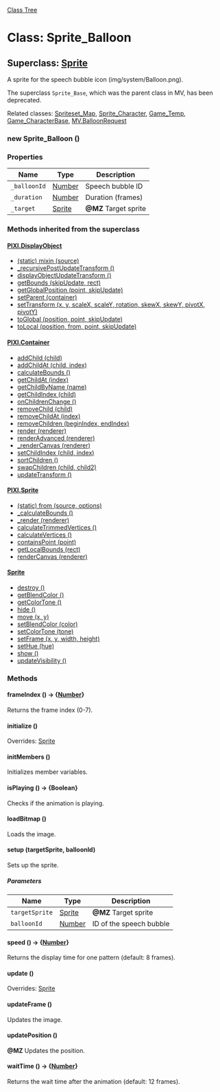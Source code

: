 [Class Tree](index.md)

# Class: Sprite_Balloon

## Superclass: [Sprite](Sprite.md)

A sprite for the speech bubble icon (img/system/Balloon.png).

The superclass `Sprite_Base`, which was the parent class in MV, has been deprecated.

Related classes: [Spriteset_Map](Spriteset_Map.md), [Sprite_Character](Sprite_Character.md), [Game_Temp](Game_Temp.md), [Game_CharacterBase](Game_CharacterBase.md), [MV.BalloonRequest](MV.BalloonRequest.md)

### new Sprite_Balloon ()

### Properties

| Name       | Type                | Description                 |
|------------|---------------------|-----------------------------|
| `_balloonId` | [Number](Number.md) | Speech bubble ID            |
| `_duration` | [Number](Number.md) | Duration (frames)           |
| `_target`   | [Sprite](Sprite.md) | **@MZ** Target sprite       |


### Methods inherited from the superclass

#### [PIXI.DisplayObject](PIXI.DisplayObject.md)

* [(static) mixin (source)](PIXI.DisplayObject.md#static-mixin-source)
* [\_recursivePostUpdateTransform ()](PIXI.DisplayObject.md#_recursivepostupdatetransform-)
* [displayObjectUpdateTransform ()](PIXI.DisplayObject.md#displayobjectupdatetransform-)
* [getBounds (skipUpdate, rect)](PIXI.DisplayObject.md#getbounds-skipupdate-rect--pixirectangle)
* [getGlobalPosition (point, skipUpdate)](PIXI.DisplayObject.md#getglobalposition-point-skipupdate--pixipoint)
* [setParent (container)](PIXI.DisplayObject.md#setparent-container--pixicontainer)
* [setTransform (x, y, scaleX, scaleY, rotation, skewX, skewY, pivotX, pivotY)](PIXI.DisplayObject.md#settransform-x-y-scalex-scaley-rotation-skewx-skewy-pivotx-pivoty--pixidisplayobject)
* [toGlobal (position, point, skipUpdate)](PIXI.DisplayObject.md#toglobal-position-point-skipupdate--pixipoint)
* [toLocal (position, from, point, skipUpdate)](PIXI.DisplayObject.md#tolocal-position-from-point-skipupdate--pixipoint)

#### [PIXI.Container](PIXI.Container.md)

* [addChild (child) ](PIXI.Container.md#addchild-child--pixidisplayobject)
* [addChildAt (child, index)](PIXI.Container.md#addchildat-child-index--pixidisplayobject)
* [calculateBounds ()](PIXI.Container.md#calculatebounds-)
* [getChildAt (index)](PIXI.Container.md#getchildat-index--pixidisplayobject)
* [getChildByName (name)](PIXI.Container.md#getchildbyname-name--pixidisplayobject)
* [getChildIndex (child)](PIXI.Container.md#getchildindex-child--pixidisplayobject)
* [onChildrenChange ()](PIXI.Container.md#onchildrenchange-)
* [removeChild (child)](PIXI.Container.md#removechild-child--pixidisplayobject)
* [removeChildAt (index)](PIXI.Container.md#removechildat-index--pixidisplayobject)
* [removeChildren (beginIndex, endIndex)](PIXI.Container.md#removechildren-beginindex-endindex--arraypixidisplayobject)
* [render (renderer)](PIXI.Container.md#render-renderer)
* [renderAdvanced (renderer)](PIXI.Container.md#renderadvanced-renderer)
* [_renderCanvas (renderer)](PIXI.Container.md#_rendercanvas-renderer)
* [setChildIndex (child, index)](PIXI.Container.md#setchildindex-child-index)
* [sortChildren ()](PIXI.Container.md#sortchildren-)
* [swapChildren (child, child2)](PIXI.Container.md#swapchildren-child-child2)
* [updateTransform ()](PIXI.Container.md#updatetransform-)

#### [PIXI.Sprite](PIXI.Sprite.md)

* [(static) from (source, options)](PIXI.Sprite.md#static-from-source-options--pixisprite)
* [\_calculateBounds ()](PIXI.Sprite.md#_calculatebounds-)
* [\_render (renderer)](PIXI.Sprite.md#_render-renderer)
* [calculateTrimmedVertices ()](PIXI.Sprite.md#calculatetrimmedvertices-)
* [calculateVertices ()](PIXI.Sprite.md#calculatevertices-)
* [containsPoint (point)](PIXI.Sprite.md#containspoint-point--boolean)
* [getLocalBounds (rect)](PIXI.Sprite.md#getlocalbounds-rect--pixirectangle)
* [renderCanvas (renderer)](PIXI.Sprite.md#rendercanvas-renderer)

#### [Sprite](Sprite.md)

* [destroy ()](Sprite.md#destroy-)
* [getBlendColor ()](Sprite.md#getblendcolor---mvcolor)
* [getColorTone ()](Sprite.md#getcolortone---mvcolor)
* [hide ()](Sprite.md#hide-)
* [move (x, y)](Sprite.md#Sprite.md#move-x-y)
* [setBlendColor (color)](Sprite.md#setblendcolor-color)
* [setColorTone (tone)](Sprite.md#setcolortone-tone)
* [setFrame (x, y, width, height)](Sprite.md#setframe-x-y-width-height)
* [setHue (hue)](Sprite.md#sethue-hue)
* [show ()](Sprite.md#show-)
* [updateVisibility ()](Sprite.md#updatevisibility-)

### Methods

#### frameIndex () → {[Number](Number.md)}
Returns the frame index (0-7).

#### initialize ()
Overrides: [Sprite](Sprite.md#initialize-)

#### initMembers ()
Initializes member variables.

#### isPlaying () → {Boolean}
Checks if the animation is playing.

#### loadBitmap ()
Loads the image.

#### setup (targetSprite, balloonId)
Sets up the sprite.

##### Parameters

| Name          | Type                 | Description               |
|---------------|----------------------|---------------------------|
| `targetSprite`| [Sprite](Sprite.md)  | **@MZ** Target sprite     |
| `balloonId`   | [Number](Number.md)  | ID of the speech bubble   |

#### speed () → {[Number](Number.md)}
Returns the display time for one pattern (default: 8 frames).

#### update ()
Overrides: [Sprite](Sprite.md#update-)

#### updateFrame ()
Updates the image.

#### updatePosition ()
**@MZ** Updates the position.

#### waitTime () → {[Number](Number.md)}
Returns the wait time after the animation (default: 12 frames).

